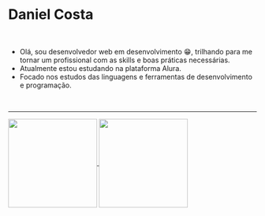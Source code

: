 # Daniel Costa
<br>

-   Olá, sou desenvolvedor web em desenvolvimento :grin:, trilhando para me tornar um profissional com as skills e boas práticas necessárias.
-   Atualmente estou estudando na plataforma Alura.
-   Focado nos estudos das linguagens e ferramentas de desenvolvimento e programação.<br> 
 <br>
 <hr>
 
  

<a href="https://github.com/anuraghazra/github-readme-stats">
  <img align="center" height="180rem" src="https://github-readme-stats.vercel.app/api?username=danielcosta010&show_icons=true&theme=github_dark" />
</a>
<a href="https://github.com/anuraghazra/convoychat">
  <img align="center" height="180rem" src="https://github-readme-stats.vercel.app/api/top-langs/?username=danielcosta010&layout=compact&theme=github_dark" />
</a>
